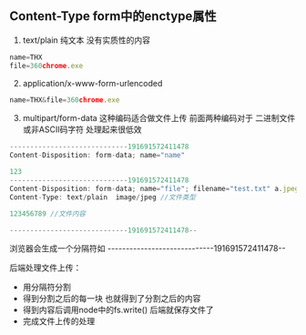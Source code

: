 ## Content-Type  form中的enctype属性

1. text/plain 纯文本 没有实质性的内容
```js
name=THX
file=360chrome.exe
```

2. application/x-www-form-urlencoded
```js 
name=THX&file=360chrome.exe
```

3. multipart/form-data
这种编码适合做文件上传
前面两种编码对于 二进制文件 或非ASCII码字符 处理起来很低效
```js
-----------------------------191691572411478
Content-Disposition: form-data; name="name"

123
-----------------------------191691572411478
Content-Disposition: form-data; name="file"; filename="test.txt" a.jpeg
Content-Type: text/plain  image/jpeg //文件类型

123456789 //文件内容

-----------------------------191691572411478--
```

浏览器会生成一个分隔符如 -----------------------------191691572411478--

后端处理文件上传：
- 用分隔符分割
- 得到分割之后的每一块 也就得到了分割之后的内容 
- 得到内容后调用node中的fs.write() 后端就保存文件了
- 完成文件上传的处理
